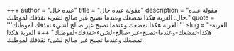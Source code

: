 +++
author = "عبده خال"
title = "مقولة عبده خال"
description = "مقولة عبده خال: الغربة هكذا تمضغك وعندما تصبح غير صالح لشيء تقذفك لموطنك."
quote = '''الغربة هكذا تمضغك وعندما تصبح غير صالح لشيء تقذفك لموطنك.''' 
slug = "الغربة-هكذا-تمضغك-وعندما-تصبح-غير-صالح-لشيء-تقذفك-لموطنك"
+++
الغربة هكذا تمضغك وعندما تصبح غير صالح لشيء تقذفك لموطنك.
